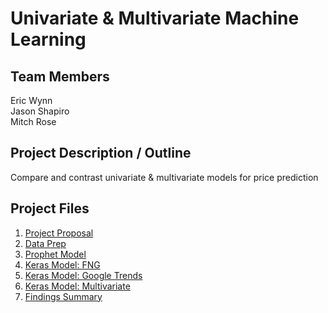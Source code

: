 # Univariate & Multivariate Machine Learning

## Team Members

Eric Wynn  
Jason Shapiro  
Mitch Rose

## Project Description / Outline

Compare and contrast univariate & multivariate models for price prediction

## Project Files

1. [Project Proposal](PROPOSAL.md)
1. [Data Prep](App/Data_Preparation.ipynb)
1. [Prophet Model](App/Prophet_Model.ipynb)
1. [Keras Model: FNG](App/FNG-2.ipynb)
1. [Keras Model: Google Trends](App/TensorFlow_Model_GoogleTrends_Price.ipynb)
1. [Keras Model: Multivariate](App/TensorFlow_Multi.ipynb)
1. [Findings Summary](FindingsSummary.md)
